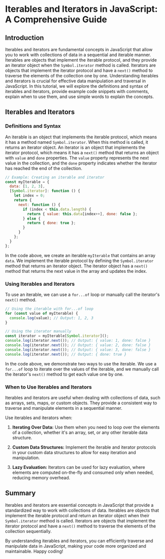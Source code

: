 # Iterables and Iterators in JavaScript: A Comprehensive Guide

## Introduction

Iterables and iterators are fundamental concepts in JavaScript that allow you to work with collections of data in a sequential and iterable manner. Iterables are objects that implement the iterable protocol, and they provide an iterator object when the `Symbol.iterator` method is called. Iterators are objects that implement the iterator protocol and have a `next()` method to traverse the elements of the collection one by one. Understanding iterables and iterators is crucial for effective data manipulation and traversal in JavaScript. In this tutorial, we will explore the definitions and syntax of iterables and iterators, provide example code snippets with comments, explain when to use them, and use simple words to explain the concepts.

## Iterables and Iterators

### Definitions and Syntax

An iterable is an object that implements the iterable protocol, which means it has a method named `Symbol.iterator`. When this method is called, it returns an iterator object. An iterator is an object that implements the iterator protocol, which means it has a `next()` method that returns an object with `value` and `done` properties. The `value` property represents the next value in the collection, and the `done` property indicates whether the iterator has reached the end of the collection.

```javascript
// Example: Creating an iterable and iterator
const myIterable = {
  data: [1, 2, 3],
  [Symbol.iterator]: function () {
    let index = 0;
    return {
      next: function () {
        if (index < this.data.length) {
          return { value: this.data[index++], done: false };
        } else {
          return { done: true };
        }
      }
    };
  }
};
```

In the code above, we create an iterable `myIterable` that contains an array `data`. We implement the iterable protocol by defining the `Symbol.iterator` method that returns an iterator object. The iterator object has a `next()` method that returns the next value in the array and updates the index.

### Using Iterables and Iterators

To use an iterable, we can use a `for...of` loop or manually call the iterator's `next()` method.

```javascript
// Using the iterable with for...of loop
for (const value of myIterable) {
  console.log(value); // Output: 1, 2, 3
}

// Using the iterator manually
const iterator = myIterable[Symbol.iterator]();
console.log(iterator.next()); // Output: { value: 1, done: false }
console.log(iterator.next()); // Output: { value: 2, done: false }
console.log(iterator.next()); // Output: { value: 3, done: false }
console.log(iterator.next()); // Output: { done: true }
```

In the code above, we demonstrate two ways to use the iterable. We use a `for...of` loop to iterate over the values of the iterable, and we manually call the iterator's `next()` method to get each value one by one.

### When to Use Iterables and Iterators

Iterables and iterators are useful when dealing with collections of data, such as arrays, sets, maps, or custom objects. They provide a consistent way to traverse and manipulate elements in a sequential manner.

Use iterables and iterators when:

1. **Iterating Over Data:** Use them when you need to loop over the elements of a collection, whether it's an array, set, or any other iterable data structure.

2. **Custom Data Structures:** Implement the iterable and iterator protocols in your custom data structures to allow for easy iteration and manipulation.

3. **Lazy Evaluation:** Iterators can be used for lazy evaluation, where elements are computed on-the-fly and consumed only when needed, reducing memory overhead.

## Summary

Iterables and iterators are essential concepts in JavaScript that provide a standardized way to work with collections of data. Iterables are objects that implement the iterable protocol and return an iterator object when their `Symbol.iterator` method is called. Iterators are objects that implement the iterator protocol and have a `next()` method to traverse the elements of the collection sequentially.

By understanding iterables and iterators, you can efficiently traverse and manipulate data in JavaScript, making your code more organized and maintainable. Happy coding!